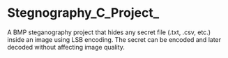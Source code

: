 # Stegnography_C_Project_
A BMP steganography project that hides any secret file (.txt, .csv, etc.) inside an image using LSB encoding. The secret can be encoded and later decoded without affecting image quality.
